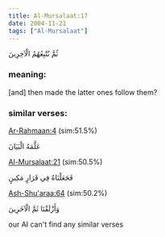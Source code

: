 ```yaml
---
title: Al-Mursalaat:17
date: 2004-11-21
tags: ["Al-Mursalaat"]
---
```

ثُمَّ نُتْبِعُهُمُ الْآخِرِينَ
### meaning: 
[and] then made the latter ones follow them?
### similar verses: 

[Ar-Rahmaan:4](/55/4) (sim:51.5%)

عَلَّمَهُ الْبَيَانَ

[Al-Mursalaat:21](/77/21) (sim:50.5%)

فَجَعَلْنَاهُ فِي قَرَارٍ مَكِينٍ

[Ash-Shu'araa:64](/26/64) (sim:50.2%)

وَأَزْلَفْنَا ثَمَّ الْآخَرِينَ

our AI can't find any similar verses

